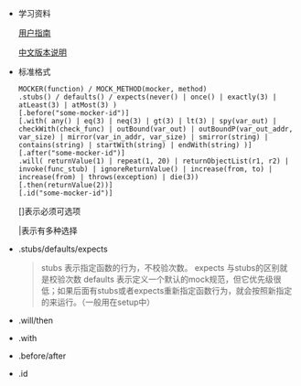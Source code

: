 

* 学习资料

	[用户指南](https://github.com/tanqingkuang/mockcpp/blob/master/docs/SimpleUserInstruction_zh.md)

	[中文版本说明](https://github.com/tanqingkuang/mockcpp/blob/master/docs/ChineseVersionManual.md)
	
	


* 标准格式

	```
	MOCKER(function) / MOCK_METHOD(mocker, method)
	.stubs() / defaults() / expects(never() | once() | exactly(3) | atLeast(3) | atMost(3) )
	[.before("some-mocker-id")]
	[.with( any() | eq(3) | neq(3) | gt(3) | lt(3) | spy(var_out) | checkWith(check_func) | outBound(var_out) | outBoundP(var_out_addr, var_size) | mirror(var_in_addr, var_size) | smirror(string) | contains(string) | startWith(string) | endWith(string) )]
	[.after("some-mocker-id")]
	.will( returnValue(1) | repeat(1, 20) | returnObjectList(r1, r2) | invoke(func_stub) | ignoreReturnValue() | increase(from, to) | increase(from) | throws(exception) | die(3))
	[.then(returnValue(2))]
	[.id("some-mocker-id")]
	```
	
	[]表示必须可选项
	
	|表示有多种选择

  

* .stubs/defaults/expects

  > stubs 表示指定函数的行为，不校验次数。 
  > expects 与stubs的区别就是校验次数 
  > defaults 表示定义一个默认的mock规范，但它优先级很低；如果后面有stubs或者expects重新指定函数行为，就会按照新指定的来运行。（一般用在setup中）

  

* .will/then

  

* .with

* .before/after

* .id